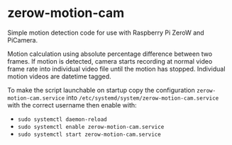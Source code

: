 # zerow-motion-cam

Simple motion detection code for use with Raspberry Pi ZeroW and PiCamera.

Motion calculation using absolute percentage difference between two frames. If motion is detected, camera starts recording at normal video frame rate into individual video file until the motion has stopped. Individual motion videos are datetime tagged.

To make the script launchable on startup copy the configuration `zerow-motion-cam.service` into  `/etc/systemd/system/zerow-motion-cam.service` with the correct username then enable with:

* `sudo systemctl daemon-reload`
* `sudo systemctl enable zerow-motion-cam.service`
* `sudo systemctl start zerow-motion-cam.service`
